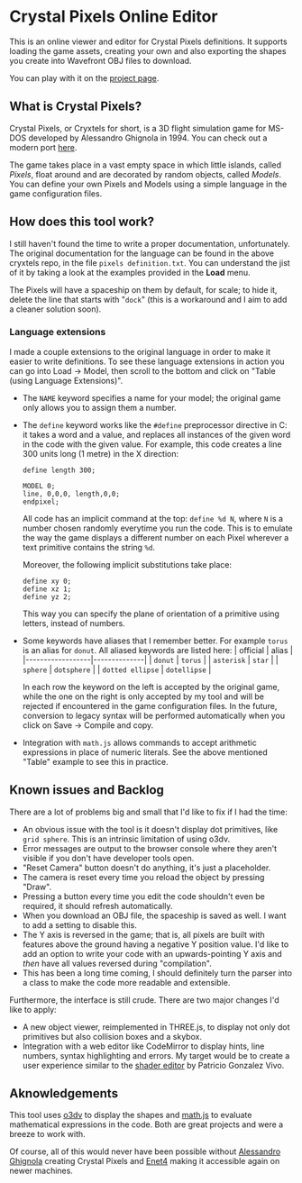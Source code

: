 # Crystal Pixels Online Editor

This is an online viewer and editor for Crystal Pixels definitions. It supports loading the game assets, creating your own and also exporting the shapes you create into Wavefront OBJ files to download.

You can play with it on the [project page](https://slaimon.github.io/cryxtels-editor).

## What is Crystal Pixels?

Crystal Pixels, or Cryxtels for short, is a 3D flight simulation game for MS-DOS developed by Alessandro Ghignola in 1994. You can check out a modern port [here](https://github.com/Enet4/cryxtels).

The game takes place in a vast empty space in which little islands, called _Pixels_, float around and are decorated by random objects, called _Models_. You can define your own Pixels and Models using a simple language in the game configuration files.

## How does this tool work?

I still haven't found the time to write a proper documentation, unfortunately. The original documentation for the language can be found in the above cryxtels repo, in the file `pixels definition.txt`. You can understand the jist of it by taking a look at the examples provided in the **Load** menu.

The Pixels will have a spaceship on them by default, for scale; to hide it, delete the line that starts with "`dock`" (this is a workaround and I aim to add a cleaner solution soon).

### Language extensions

I made a couple extensions to the original language in order to make it easier to write definitions. To see these language extensions in action you can go into Load -> Model, then scroll to the bottom and click on "Table (using Language Extensions)".

* The `NAME` keyword specifies a name for your model; the original game only allows you to assign them a number.

* The `define` keyword works like the `#define` preprocessor directive in C: it takes a word and a value, and replaces all instances of the given word in the code with the given value. For example, this code creates a line 300 units long (1 metre) in the X direction:
    ```
    define length 300;

    MODEL 0;
    line, 0,0,0, length,0,0;
    endpixel;
    ```

    All code has an implicit command at the top: `define %d N`, where `N` is a number chosen randomly everytime you run the code. This is to emulate the way the game displays a different number on each Pixel wherever a text primitive contains the string `%d`.

    Moreover, the following implicit substitutions take place:
    ```
    define xy 0;
    define xz 1;
    define yz 2;
    ```
    This way you can specify the plane of orientation of a primitive using letters, instead of numbers.

* Some keywords have aliases that I remember better. For example `torus` is an alias for `donut`. All aliased keywords are listed here:
    | official         | alias        |
    |------------------|--------------|
    | `donut`          | `torus`      |
    | `asterisk`       | `star`       |
    | `sphere`         | `dotsphere`  |
    | `dotted ellipse` | `dotellipse` |
    
    In each row the keyword on the left is accepted by the original game, while the one on the right is only accepted by my tool and will be rejected if encountered in the game configuration files. In the future, conversion to legacy syntax will be performed automatically when you click on Save -> Compile and copy.

* Integration with `math.js` allows commands to accept arithmetic expressions in place of numeric literals. See the above mentioned "Table" example to see this in practice.

## Known issues and Backlog

There are a lot of problems big and small that I'd like to fix if I had the time:
* An obvious issue with the tool is it doesn't display dot primitives, like `grid sphere`. This is an intrinsic limitation of using o3dv.
* Error messages are output to the browser console where they aren't visible if you don't have developer tools open.
* "Reset Camera" button doesn't do anything, it's just a placeholder.
* The camera is reset every time you reload the object by pressing "Draw".
* Pressing a button every time you edit the code shouldn't even be required, it should refresh automatically.
* When you download an OBJ file, the spaceship is saved as well. I want to add a setting to disable this.
* The Y axis is reversed in the game; that is, all pixels are built with features above the ground having a negative Y position value. I'd like to add an option to write your code with an upwards-pointing Y axis and _then_ have all values reversed during "compilation".
* This has been a long time coming, I should definitely turn the parser into a class to make the code more readable and extensible.

Furthermore, the interface is still crude. There are two major changes I'd like to apply:
* A new object viewer, reimplemented in THREE.js, to display not only dot primitives but also collision boxes and a skybox.
* Integration with a web editor like CodeMirror to display hints, line numbers, syntax highlighting and errors. My target would be to create a user experience similar to the [shader editor](https://editor.thebookofshaders.com/) by Patricio Gonzalez Vivo. 

## Aknowledgements

This tool uses [o3dv](https://github.com/kovacsv/Online3DViewer/) to display the shapes and [math.js](https://mathjs.org/) to evaluate mathematical expressions in the code. Both are great projects and were a breeze to work with.

Of course, all of this would never have been possible without [Alessandro Ghignola](https://80.style/#/hsp) creating Crystal Pixels and [Enet4](https://github.com/Enet4) making it accessible again on newer machines.
